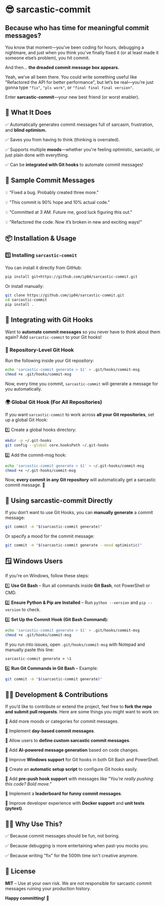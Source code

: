 # 😎 sarcastic-commit

## Because who has time for meaningful commit messages?

You know that moment—you’ve been coding for hours, debugging a nightmare, and just when you think you’ve finally fixed it (or at least made it someone else’s problem), you hit commit.

And then... **the dreaded commit message box appears.**

Yeah, we’ve all been there. You could write something useful like "Refactored the API for better performance", but let’s be real—you’re just gonna type `"fix"`, `"pls work"`, or `"final final final version"`.

Enter **sarcastic-commit**—your new best friend (or worst enabler).

## 🚀 What It Does

✅ Automatically generates commit messages full of sarcasm, frustration, and **blind optimism.**

✅ Saves you from having to think (thinking is overrated).

✅ Supports multiple **moods**—whether you're feeling optimistic, sarcastic, or just plain done with everything.

✅ Can be **integrated with Git hooks** to automate commit messages!

## 🎯 Sample Commit Messages

💡 "Fixed a bug. Probably created three more."

💡 "This commit is 90% hope and 10% actual code."

💡 "Committed at 3 AM. Future me, good luck figuring this out."

💡 "Refactored the code. Now it’s broken in new and exciting ways!"

## 📦 Installation & Usage

### 1️⃣ Installing `sarcastic-commit`

You can install it directly from GitHub:

```bash
pip install git+https://github.com/ip04/sarcastic-commit.git
```

Or install manually:

```bash
git clone https://github.com/ip04/sarcastic-commit.git
cd sarcastic-commit
pip install .
```

## 🔗 Integrating with Git Hooks

Want to **automate commit messages** so you never have to think about them again? Add `sarcastic-commit` to your Git hooks!

### 🔹 Repository-Level Git Hook

Run the following inside your Git repository:

```bash
echo 'sarcastic-commit generate > $1' > .git/hooks/commit-msg
chmod +x .git/hooks/commit-msg
```

Now, every time you commit, `sarcastic-commit` will generate a message for you automatically.

### 🌍 Global Git Hook (For All Repositories)

If you want `sarcastic-commit` to work across **all your Git repositories**, set up a global Git Hook:

1️⃣ Create a global hooks directory:

```bash
mkdir -p ~/.git-hooks
git config --global core.hooksPath ~/.git-hooks
```

2️⃣ Add the commit-msg hook:

```bash
echo 'sarcastic-commit generate > $1' > ~/.git-hooks/commit-msg
chmod +x ~/.git-hooks/commit-msg
```

Now, **every commit in any Git repository** will automatically get a sarcastic commit message. 🎉

## 🎯 Using sarcastic-commit Directly

If you don’t want to use Git Hooks, you can **manually generate** a commit message:

```bash
git commit -m "$(sarcastic-commit generate)"
```

Or specify a mood for the commit message:

```bash
git commit -m "$(sarcastic-commit generate --mood optimistic)"
```

## 🪟 Windows Users

If you're on Windows, follow these steps:

1️⃣ **Use Git Bash** – Run all commands inside **Git Bash**, not PowerShell or CMD.

2️⃣ **Ensure Python & Pip are Installed** – Run `python --version` and `pip --version` to check.

3️⃣ **Set Up the Commit Hook (Git Bash Command):**

```bash
echo 'sarcastic-commit generate > $1' > .git/hooks/commit-msg
chmod +x .git/hooks/commit-msg
```

If you run into issues, open `.git/hooks/commit-msg` with Notepad and manually paste this line:

```cmd
sarcastic-commit generate > %1
```

4️⃣ **Run Git Commands in Git Bash** – Example:

```bash
git commit -m "$(sarcastic-commit generate)"
```

## 👩‍💻 Development & Contributions

If you’d like to contribute or extend the project, feel free to **fork the repo and submit pull requests**. Here are some things you might want to work on:

🚀 Add more moods or categories for commit messages.

🚀 Implement **day-based commit messages**.

🚀 Allow users to **define custom sarcastic commit messages**.

🚀 Add **AI-powered message generation** based on code changes.

🚀 Improve **Windows support** for Git hooks in both Git Bash and PowerShell.

🚀 Create an **automatic setup script** to configure Git hooks easily.

🚀 Add **pre-push hook support** with messages like _"You’re really pushing this code? Bold move."_

🚀 Implement a **leaderboard for funny commit messages**.

🚀 Improve developer experience with **Docker support** and **unit tests (pytest)**.

## 🤷‍♂️ Why Use This?

✅ Because commit messages should be fun, not boring.

✅ Because debugging is more entertaining when past-you mocks you.

✅ Because writing "fix" for the 500th time isn't creative anymore.

## 📜 License

**MIT** – Use at your own risk. We are not responsible for sarcastic commit messages ruining your production history.

**Happy committing! 🚀**
